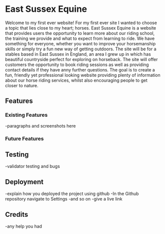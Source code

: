 # East Sussex Equine

Welcome to my first ever website! For my first ever site I wanted to choose a topic that lies close to my heart; horses. East Sussex Equine is a website that provides users the opportunity to learn more about our riding school, the training we provide and what to expect from learning to ride. We have something for everyone, whether you want to improve your horsemanship skills or simply try a fun new way of getting outdoors. The site will be for a stables based in East Sussex in England, an area I grew up in which has beautiful countryside perfect for exploring on horseback. The site will offer customers the opportunity to book riding sessions as well as providing contact details if they have anny further questions. The goal is to create a fun, friendly yet professional looking website providing plenty of information about our horse riding services, whilst also encouraging people to get closer to nature.

## Features
### Existing Features

-paragraphs and screenshots here

### Future Features

## Testing

-validator testing and bugs

## Deployment

-explain how you deployed the project using github
-In the Github repository navigate to Settings
-and so on
-give a live link

## Credits

-any help you had
